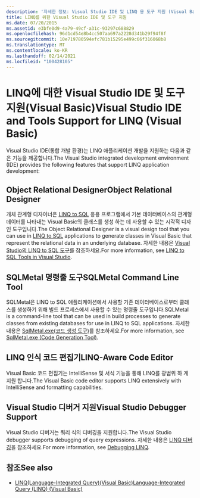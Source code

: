 ```yaml
---
description: '자세한 정보: Visual Studio IDE 및 LINQ 용 도구 지원 (Visual Basic)'
title: LINQ를 위한 Visual Studio IDE 및 도구 지원
ms.date: 07/20/2015
ms.assetid: e3bfe0d9-4a79-49cf-a31c-93297c688829
ms.openlocfilehash: 96d1cd54e8b4cc507aa697a2228d341b29f94f8f
ms.sourcegitcommit: 10e719780594efc781b15295e499c66f316068b8
ms.translationtype: MT
ms.contentlocale: ko-KR
ms.lasthandoff: 02/14/2021
ms.locfileid: "100428105"
---
```

# <a name="visual-studio-ide-and-tools-support-for-linq-visual-basic"></a><span data-ttu-id="c13c1-103">LINQ에 대한 Visual Studio IDE 및 도구 지원(Visual Basic)</span><span class="sxs-lookup"><span data-stu-id="c13c1-103">Visual Studio IDE and Tools Support for LINQ (Visual Basic)</span></span>

<span data-ttu-id="c13c1-104">Visual Studio IDE(통합 개발 환경)는 LINQ 애플리케이션 개발을 지원하는 다음과 같은 기능을 제공합니다.</span><span class="sxs-lookup"><span data-stu-id="c13c1-104">The Visual Studio integrated development environment (IDE) provides the following features that support LINQ application development:</span></span>  
  
## <a name="object-relational-designer"></a><span data-ttu-id="c13c1-105">Object Relational Designer</span><span class="sxs-lookup"><span data-stu-id="c13c1-105">Object Relational Designer</span></span>  

 <span data-ttu-id="c13c1-106">개체 관계형 디자이너은 [LINQ to SQL](../../../../framework/data/adonet/sql/linq/index.md) 응용 프로그램에서 기본 데이터베이스의 관계형 데이터를 나타내는 Visual Basic의 클래스를 생성 하는 데 사용할 수 있는 시각적 디자인 도구입니다.</span><span class="sxs-lookup"><span data-stu-id="c13c1-106">The Object Relational Designer is a visual design tool that you can use in [LINQ to SQL](../../../../framework/data/adonet/sql/linq/index.md) applications to generate classes in Visual Basic that represent the relational data in an underlying database.</span></span> <span data-ttu-id="c13c1-107">자세한 내용은 [Visual Studio의 LINQ to SQL 도구](/visualstudio/data-tools/linq-to-sql-tools-in-visual-studio2)를 참조하세요.</span><span class="sxs-lookup"><span data-stu-id="c13c1-107">For more information, see [LINQ to SQL Tools in Visual Studio](/visualstudio/data-tools/linq-to-sql-tools-in-visual-studio2).</span></span>  
  
## <a name="sqlmetal-command-line-tool"></a><span data-ttu-id="c13c1-108">SQLMetal 명령줄 도구</span><span class="sxs-lookup"><span data-stu-id="c13c1-108">SQLMetal Command Line Tool</span></span>  

 <span data-ttu-id="c13c1-109">SQLMetal은 LINQ to SQL 애플리케이션에서 사용할 기존 데이터베이스로부터 클래스를 생성하기 위해 빌드 프로세스에서 사용할 수 있는 명령줄 도구입니다.</span><span class="sxs-lookup"><span data-stu-id="c13c1-109">SQLMetal is a command-line tool that can be used in build processes to generate classes from existing databases for use in LINQ to SQL  applications.</span></span> <span data-ttu-id="c13c1-110">자세한 내용은 [SqlMetal.exe(코드 생성 도구)](../../../../framework/tools/sqlmetal-exe-code-generation-tool.md)를 참조하세요.</span><span class="sxs-lookup"><span data-stu-id="c13c1-110">For more information, see [SqlMetal.exe (Code Generation Tool)](../../../../framework/tools/sqlmetal-exe-code-generation-tool.md).</span></span>  
  
## <a name="linq-aware-code-editor"></a><span data-ttu-id="c13c1-111">LINQ 인식 코드 편집기</span><span class="sxs-lookup"><span data-stu-id="c13c1-111">LINQ-Aware Code Editor</span></span>  

 <span data-ttu-id="c13c1-112">Visual Basic 코드 편집기는 IntelliSense 및 서식 기능을 통해 LINQ를 광범위 하 게 지원 합니다.</span><span class="sxs-lookup"><span data-stu-id="c13c1-112">The Visual Basic code editor supports LINQ extensively with IntelliSense and formatting capabilities.</span></span>  
  
## <a name="visual-studio-debugger-support"></a><span data-ttu-id="c13c1-113">Visual Studio 디버거 지원</span><span class="sxs-lookup"><span data-stu-id="c13c1-113">Visual Studio Debugger Support</span></span>  

 <span data-ttu-id="c13c1-114">Visual Studio 디버거는 쿼리 식의 디버깅을 지원합니다.</span><span class="sxs-lookup"><span data-stu-id="c13c1-114">The Visual Studio debugger supports debugging of query expressions.</span></span> <span data-ttu-id="c13c1-115">자세한 내용은 [LINQ 디버깅](/visualstudio/debugger/debugging-linq)을 참조하세요.</span><span class="sxs-lookup"><span data-stu-id="c13c1-115">For more information, see [Debugging LINQ](/visualstudio/debugger/debugging-linq).</span></span>  
  
## <a name="see-also"></a><span data-ttu-id="c13c1-116">참조</span><span class="sxs-lookup"><span data-stu-id="c13c1-116">See also</span></span>

- [<span data-ttu-id="c13c1-117">LINQ(Language-Integrated Query)(Visual Basic)</span><span class="sxs-lookup"><span data-stu-id="c13c1-117">Language-Integrated Query (LINQ) (Visual Basic)</span></span>](index.md)

